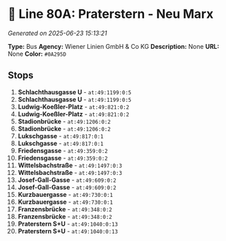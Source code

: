 # 🚌 Line 80A: Praterstern - Neu Marx

*Generated on 2025-06-23 15:13:21*

**Type:** Bus
**Agency:** Wiener Linien GmbH & Co KG
**Description:** None
**URL:** None
**Color:** `#0A295D`

## Stops

1. **Schlachthausgasse U** - `at:49:1199:0:5`
2. **Schlachthausgasse U** - `at:49:1199:0:5`
3. **Ludwig-Koeßler-Platz** - `at:49:821:0:2`
4. **Ludwig-Koeßler-Platz** - `at:49:821:0:2`
5. **Stadionbrücke** - `at:49:1206:0:2`
6. **Stadionbrücke** - `at:49:1206:0:2`
7. **Lukschgasse** - `at:49:817:0:1`
8. **Lukschgasse** - `at:49:817:0:1`
9. **Friedensgasse** - `at:49:359:0:2`
10. **Friedensgasse** - `at:49:359:0:2`
11. **Wittelsbachstraße** - `at:49:1497:0:3`
12. **Wittelsbachstraße** - `at:49:1497:0:3`
13. **Josef-Gall-Gasse** - `at:49:609:0:2`
14. **Josef-Gall-Gasse** - `at:49:609:0:2`
15. **Kurzbauergasse** - `at:49:730:0:1`
16. **Kurzbauergasse** - `at:49:730:0:1`
17. **Franzensbrücke** - `at:49:348:0:2`
18. **Franzensbrücke** - `at:49:348:0:2`
19. **Praterstern S+U** - `at:49:1040:0:13`
20. **Praterstern S+U** - `at:49:1040:0:13`